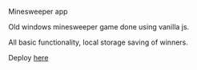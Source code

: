 Minesweeper app

Old windows minesweeper game done using vanilla js.

All basic functionality, local storage saving of winners.

Deploy [here](https://mikheytsevna.github.io/minesweeper/minesweeper/)
